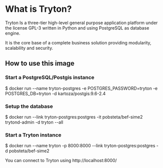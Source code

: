 # What is Tryton?
Tryton Is a three-tier high-level general purpose
application platform under the license GPL-3 written in Python and using
PostgreSQL as database engine.

It is the core base of a complete business solution providing modularity,
scalability and security.

## How to use this image

### Start a PostgreSQL/Postgis instance
$ docker run --name tryton-postgres -e POSTGRES_PASSWORD=tryton -e POSTGRES_DB=tryton -d kartoza/postgis:9.6-2.4

### Setup the database
$ docker run --link tryton-postgres:postgres -it pobsteta/bef-sime2 trytond-admin -d tryton --all

### Start a Tryton instance
$ docker run --name tryton -p 8000:8000 --link tryton-postgres:postgres -d pobsteta/bef-sime2

You can connect to Tryton using http://localhost:8000/


